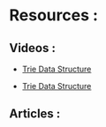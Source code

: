 # Resources :

## Videos :

* [Trie Data Structure](https://www.youtube.com/watch?v=-urNrIAQnNo)

* [Trie Data Structure](https://www.youtube.com/watch?v=AXjmTQ8LEoI&t=1s)

## Articles :
